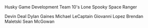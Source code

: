 Husky Game Development Team 10's 
Lone Spooky Space Ranger

Devin Deal
Dylan Gaines
Michael LeCaptain
Giovanni Lopez
Brendan Maletski
Sean McGowan
